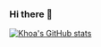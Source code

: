 ### Hi there 👋

<!--
**khoaphan1161996/khoaphan1161996** is a ✨ _special_ ✨ repository because its `README.md` (this file) appears on your GitHub profile.

Here are some ideas to get you started:

- 🔭 I’m currently working on ...
- 🌱 I’m currently learning ...
- 👯 I’m looking to collaborate on ...
- 🤔 I’m looking for help with ...
- 💬 Ask me about ...
- 📫 How to reach me: ...
- 😄 Pronouns: ...
- ⚡ Fun fact: ...
-->
[![Khoa's GitHub stats](https://github-readme-stats.vercel.app/api?username=khoaphan1161996&hide=stars,commits,prs,issues,contribs)](https://github.com/khoaphan1161996/React-Infinite-Scrolling)
